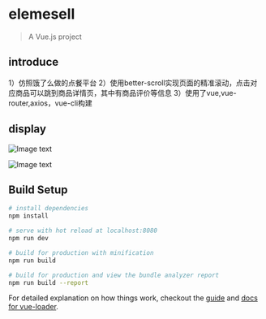 # elemesell

> A Vue.js project
## introduce
1）仿照饿了么做的点餐平台
2）使用better-scroll实现页面的精准滚动，点击对应商品可以跳到商品详情页，其中有商品评价等信息
3）使用了vue,vue-router,axios，vue-cli构建


## display
![Image text](https://github.com/yanglujie/elemesell-vue2.0-/raw/master/static/img/1.png)

![Image text](https://github.com/yanglujie/elemesell-vue2.0-/raw/master/static/img/2.png)
## Build Setup

``` bash
# install dependencies
npm install

# serve with hot reload at localhost:8080
npm run dev

# build for production with minification
npm run build

# build for production and view the bundle analyzer report
npm run build --report
```

For detailed explanation on how things work, checkout the [guide](http://vuejs-templates.github.io/webpack/) and [docs for vue-loader](http://vuejs.github.io/vue-loader).
